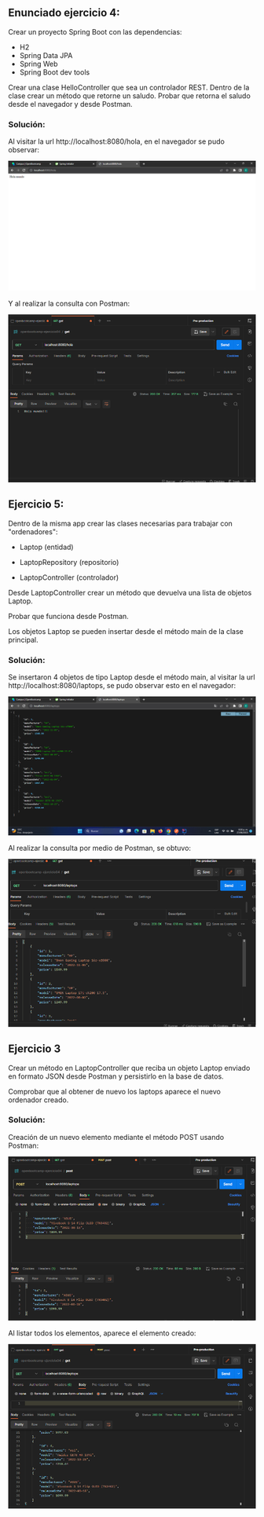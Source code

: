 ## Enunciado ejercicio 4: ##
Crear un proyecto Spring Boot con las dependencias:

* H2
* Spring Data JPA 
* Spring Web 
* Spring Boot dev tools

Crear una clase HelloController que sea un controlador REST. Dentro de la clase crear un método que retorne un saludo. Probar que retorna el saludo desde el navegador y desde Postman.

### Solución: ###

Al visitar la url http://localhost:8080/hola, en el navegador se pudo observar:

![Get desde el navegador](img.png)

Y al realizar la consulta con Postman:

![Get desde postman](img_1.png)

## Ejercicio 5: ##

Dentro de la misma app crear las clases necesarias para trabajar con "ordenadores":

* Laptop (entidad)

* LaptopRepository (repositorio)

* LaptopController (controlador)

Desde LaptopController crear un método que devuelva una lista de objetos Laptop.

Probar que funciona desde Postman.

Los objetos Laptop se pueden insertar desde el método main de la clase principal.

### Solución: ###
Se insertaron 4 objetos de tipo Laptop desde el método main, al visitar la url http://localhost:8080/laptops, se pudo observar esto en el navegador:

![Get laptops desde el navegador](img_2.png)

Al realizar la consulta por medio de Postman, se obtuvo:

![Get laptops desde postman](img_3.png)

## Ejercicio 3 ##

Crear un método en LaptopController que reciba un objeto Laptop enviado en formato JSON desde Postman y persistirlo en la base de datos.

Comprobar que al obtener de nuevo los laptops aparece el nuevo ordenador creado.

### Solución: ###

Creación de un nuevo elemento mediante el método POST usando Postman:

![Post desde postman para crear un nuevo objeto de tipo Laptop](img_4.png)

Al listar todos los elementos, aparece el elemento creado:

![Get desde Postman con el nuevo elemento](img_5.png)
